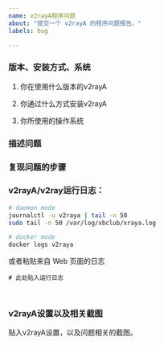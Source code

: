 ```yaml
---
name: v2rayA程序问题
about: "提交一个 v2rayA 的程序问题报告。"
labels: bug

---
```


### 版本、安装方式、系统

1. 你在使用什么版本的v2rayA

2. 你通过什么方式安装v2rayA

3. 你所使用的操作系统


### 描述问题
<!-- 在下方简要描述问题 -->


### 复现问题的步骤
<!-- 在下方描述如何复现问题 -->


### v2rayA/v2ray运行日志：

 ```bash
 # daemon mode
 journalctl -u v2raya | tail -n 50
 sudo tail -n 50 /var/log/xbclub/xraya.log
 
 # docker mode
 docker logs v2raya
 ```
 或者粘贴来自 Web 页面的日志

```shell
# 此处贴入运行日志



```

### v2rayA设置以及相关截图
贴入v2rayA设置，以及问题相关的截图。
<!-- 如果条件允许请附图 -->

